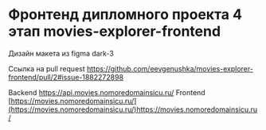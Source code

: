 # Фронтенд дипломного проекта 4 этап movies-explorer-frontend

Дизайн макета из figma dark-3

Ссылка на pull request https://github.com/eevgenushka/movies-explorer-frontend/pull/2#issue-1882272898

Backend https://api.movies.nomoredomainsicu.ru/
Frontend [https://movies.nomoredomainsicu.ru/](https://movies.nomoredomainsicu.ru/)https://movies.nomoredomainsicu.ru/
